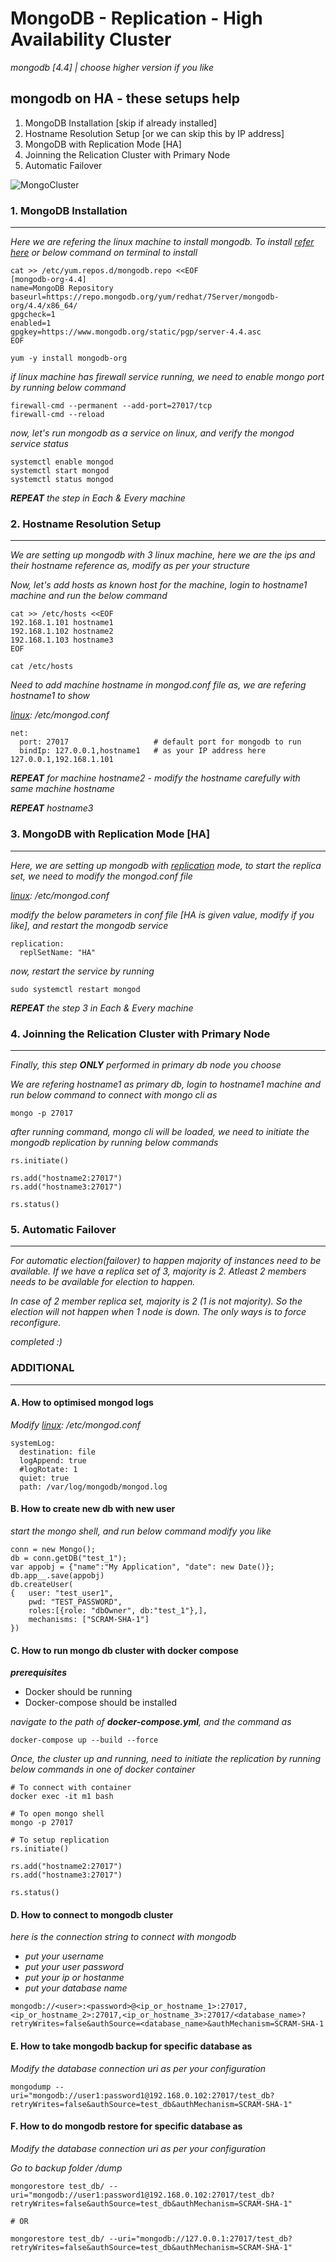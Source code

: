 # MongoDB - Replication - High Availability Cluster

_mongodb [4.4] | choose higher version if you like_

## mongodb on HA - these setups help

1. MongoDB Installation [skip if already installed]
2. Hostname Resolution Setup [or we can skip this by IP address]
3. MongoDB with Replication Mode [HA]
4. Joinning the Relication Cluster with Primary Node
5. Automatic Failover

![MongoCluster](./scripts/mongo.png)

### 1. MongoDB Installation

---

_Here we are refering the linux machine to install mongodb. To install [refer here](https://www.mongodb.com/docs/v4.4/tutorial/install-mongodb-on-red-hat/) or below command on terminal to install_

```
cat >> /etc/yum.repos.d/mongodb.repo <<EOF
[mongodb-org-4.4]
name=MongoDB Repository
baseurl=https://repo.mongodb.org/yum/redhat/7Server/mongodb-org/4.4/x86_64/
gpgcheck=1
enabled=1
gpgkey=https://www.mongodb.org/static/pgp/server-4.4.asc
EOF

yum -y install mongodb-org
```

_if linux machine has firewall service running, we need to enable mongo port by running below command_

```
firewall-cmd --permanent --add-port=27017/tcp
firewall-cmd --reload
```

_now, let's run mongodb as a service on linux, and verify the mongod service status_

```
systemctl enable mongod
systemctl start mongod
systemctl status mongod
```

_**REPEAT** the step in Each & Every machine_

### 2. Hostname Resolution Setup

---

_We are setting up mongodb with 3 linux machine, here we are the ips and their hostname reference as, modify as per your structure_

_Now, let's add hosts as known host for the machine, login to hostname1 machine and run the below command_

```
cat >> /etc/hosts <<EOF
192.168.1.101 hostname1
192.168.1.102 hostname2
192.168.1.103 hostname3
EOF

cat /etc/hosts
```

_Need to add machine hostname in mongod.conf file as, we are refering hostname1 to show_

_[linux](https://www.mongodb.com/docs/v4.4/tutorial/install-mongodb-on-red-hat/): /etc/mongod.conf_

```
net:
  port: 27017                   # default port for mongodb to run
  bindIp: 127.0.0.1,hostname1   # as your IP address here 127.0.0.1,192.168.1.101
```

_**REPEAT** for machine hostname2 - modify the hostname carefully with same machine hostname_

_**REPEAT** hostname3_

### 3. MongoDB with Replication Mode [HA]

---

_Here, we are setting up mongodb with [replication](https://www.mongodb.com/docs/v4.4/replication/) mode, to start the replica set, we need to modify the mongod.conf file_

_[linux](https://www.mongodb.com/docs/v4.4/tutorial/install-mongodb-on-red-hat/): /etc/mongod.conf_

_modify the below parameters in conf file [HA is given value, modify if you like], and restart the mongodb service_

```
replication:
  replSetName: "HA"
```

_now, restart the service by running_

```
sudo systemctl restart mongod
```

_**REPEAT** the step 3 in Each & Every machine_

### 4. Joinning the Relication Cluster with Primary Node

---

_Finally, this step **ONLY** performed in primary db node you choose_

_We are refering hostname1 as primary db, login to hostname1 machine and run below command to connect with mongo cli as_

```
mongo -p 27017
```

_after running command, mongo cli will be loaded, we need to initiate the mongodb replication by running below commands_

```
rs.initiate()

rs.add("hostname2:27017")
rs.add("hostname3:27017")

rs.status()
```

### 5. Automatic Failover

---

_For automatic election(failover) to happen majority of instances need to be available. If we have a replica set of 3, majority is 2. Atleast 2 members needs to be available for election to happen._

_In case of 2 member replica set, majority is 2 (1 is not majority). So the election will not happen when 1 node is down. The only ways is to force reconfigure._

_completed :)_

### ADDITIONAL

---

#### A. How to optimised mongod logs

_Modify [linux](https://www.mongodb.com/docs/v4.4/tutorial/install-mongodb-on-red-hat/): /etc/mongod.conf_

```
systemLog:
  destination: file
  logAppend: true
  #logRotate: 1
  quiet: true
  path: /var/log/mongodb/mongod.log

```

#### B. How to create new db with new user

_start the mongo shell, and run below command modify you like_

```
conn = new Mongo();
db = conn.getDB("test_1");
var appobj = {"name":"My Application", "date": new Date()};
db.app__.save(appobj)
db.createUser(
{   user: "test_user1",
    pwd: "TEST_PASSWORD",
    roles:[{role: "dbOwner", db:"test_1"},],
    mechanisms: ["SCRAM-SHA-1"]
})
```

#### C. How to run mongo db cluster with docker compose

_**prerequisites**_

- Docker should be running
- Docker-compose should be installed

_navigate to the path of **docker-compose.yml**, and the command as_

```
docker-compose up --build --force
```

_Once, the cluster up and running, need to initiate the replication by running below commands in one of docker container_

```
# To connect with container
docker exec -it m1 bash

# To open mongo shell
mongo -p 27017

# To setup replication
rs.initiate()

rs.add("hostname2:27017")
rs.add("hostname3:27017")

rs.status()
```

#### D. How to connect to mongodb cluster

_here is the connection string to connect with mongodb_

- _put your username_
- _put your user password_
- _put your ip or hostanme_
- _put your database name_

```
mongodb://<user>:<password>@<ip_or_hostname_1>:27017,<ip_or_hostname_2>:27017,<ip_or_hostname_3>:27017/<database_name>?retryWrites=false&authSource=<database_name>&authMechanism=SCRAM-SHA-1
```

#### E. How to take mongodb backup for specific database as

_Modify the database connection uri as per your configuration_

```
mongodump --uri="mongodb://user1:password1@192.168.0.102:27017/test_db?retryWrites=false&authSource=test_db&authMechanism=SCRAM-SHA-1"
```

#### F. How to do mongodb restore for specific database as

_Modify the database connection uri as per your configuration_

_Go to backup folder <path>/dump_

```
mongorestore test_db/ --uri="mongodb://user1:password1@192.168.0.102:27017/test_db?retryWrites=false&authSource=test_db&authMechanism=SCRAM-SHA-1"

# OR

mongorestore test_db/ --uri="mongodb://127.0.0.1:27017/test_db?retryWrites=false&authSource=test_db&authMechanism=SCRAM-SHA-1"
```
